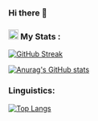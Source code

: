 ### Hi there 👋

<!--
**harsh0565/harsh0565** is a ✨ _special_ ✨ repository because its `README.md` (this file) appears on your GitHub profile.

Here are some ideas to get you started:

- 🔭 I’m currently working on ...
- 🌱 I’m currently learning ...
- 👯 I’m looking to collaborate on ...
- 🤔 I’m looking for help with ...
- 💬 Ask me about ...
- 📫 How to reach me: ...
- 😄 Pronouns: ...
- ⚡ Fun fact: ...
-->
### <img src="https://media.giphy.com/media/47GPQ7ZzivsemHKPvB/giphy.gif" width="20px"> My Stats :

[![GitHub Streak](http://github-readme-streak-stats.herokuapp.com?user=harsh0565&theme=transparent&hide_border=true&stroke=D6DD1A&fire=FFF92D&dates=DDDDDD)](https://git.io/streak-stats)


[![Anurag's GitHub stats](https://github-readme-stats-git-masterrstaa-rickstaa.vercel.app/api?username=harsh0565&theme=transparent&show_icons=true&hide_border=true&count_private=true&align)](https://github.com/harsh0565/github-readme-stats)

  
### Linguistics:

[![Top Langs](https://github-readme-stats-git-masterrstaa-rickstaa.vercel.app/api/top-langs/?username=harsh0565&layout=compact&theme=transparent&hide_border=true&card_width=1000px&langs_count=8)](https://github.com/harsh0565/github-readme-stats)   
